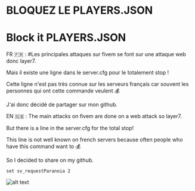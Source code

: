 # BLOQUEZ LE PLAYERS.JSON
# Block it PLAYERS.JSON

FR 🇫🇷 : 
#Les principales attaques sur fivem se font sur une attaque web donc layer7.

Mais il existe une ligne dans le server.cfg pour le totalement stop !

Cette ligne n'est pas très connue sur les serveurs français car souvent les personnes qui ont cette commande veulent 💰 

J'ai donc décidé de partager sur mon github.

EN 🇬🇧 : 
The main attacks on fivem are done on a web attack so layer7.

But there is a line in the server.cfg for the total stop!

This line is not well known on french servers because often people who have this command want to 💰 

So I decided to share on my github.

```
set sv_requestParanoia 2
```
 ![alt text](https://i.imgur.com/5yTjY4R.png) 
